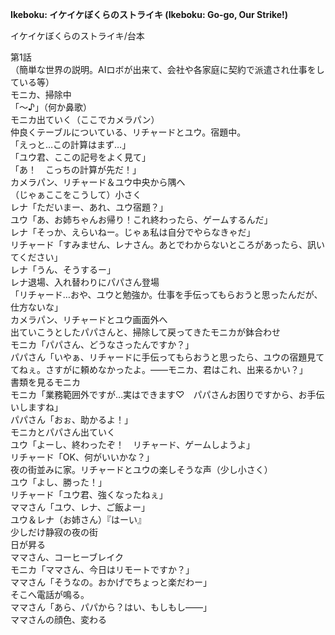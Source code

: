 **Ikeboku: イケイケぼくらのストライキ (Ikeboku: Go-go, Our Strike!)**   
   
イケイケぼくらのストライキ/台本   
   
第1話   
（簡単な世界の説明。AIロボが出来て、会社や各家庭に契約で派遣され仕事をしている等）   
モニカ、掃除中   
「～♪」（何か鼻歌）   
モニカ出ていく（ここでカメラパン）   
仲良くテーブルについている、リチャードとユウ。宿題中。   
「えっと…この計算はまず…」   
「ユウ君、ここの記号をよく見て」   
「あ！　こっちの計算が先だ！」   
カメラパン、リチャード＆ユウ中央から隅へ   
（じゃぁここをこうして）小さく   
レナ「ただいまー、あれ、ユウ宿題？」   
ユウ「あ、お姉ちゃんお帰り！これ終わったら、ゲームするんだ」   
レナ「そっか、えらいねー。じゃぁ私は自分でやらなきゃだ」   
リチャード「すみません、レナさん。あとでわからないところがあったら、訊いてください」   
レナ「うん、そうするー」   
レナ退場、入れ替わりにパパさん登場   
「リチャード…おや、ユウと勉強か。仕事を手伝ってもらおうと思ったんだが、仕方ないな」   
カメラパン、リチャードとユウ画面外へ   
出ていこうとしたパパさんと、掃除して戻ってきたモニカが鉢合わせ   
モニカ「パパさん、どうなさったんですか？」   
パパさん「いやぁ、リチャードに手伝ってもらおうと思ったら、ユウの宿題見ててねぇ。さすがに頼めなかったよ。――モニカ、君はこれ、出来るかい？」   
書類を見るモニカ   
モニカ「業務範囲外ですが…実はできます♡　パパさんお困りですから、お手伝いしますね」   
パパさん「おぉ、助かるよ！」   
モニカとパパさん出ていく   
ユウ「よーし、終わったぞ！　リチャード、ゲームしようよ」   
リチャード「OK、何がいいかな？」   
夜の街並みに家。リチャードとユウの楽しそうな声（少し小さく）   
ユウ「よし、勝った！」   
リチャード「ユウ君、強くなったねぇ」   
ママさん「ユウ、レナ、ご飯よー」   
ユウ＆レナ（お姉さん）『はーい』   
少しだけ静寂の夜の街   
日が昇る   
ママさん、コーヒーブレイク   
モニカ「ママさん、今日はリモートですか？」   
ママさん「そうなの。おかげでちょっと楽だわー」   
そこへ電話が鳴る。   
ママさん「あら、パパから？はい、もしもし――」   
ママさんの顔色、変わる   
   
